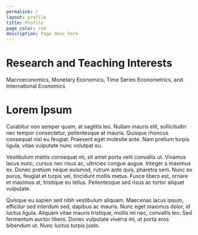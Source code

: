 ```yaml
---
permalink: /
layout: profile
title: Profile
page_color: red
description: Page desc here
---
```


# Research and Teaching Interests

Macroeconomics, Monetary Economics, Time Series Econometrics, and International Economics

# Lorem Ipsum

Curabitur non semper quam, at sagittis leo. Nullam mauris elit, sollicitudin nec tempor consectetur, pellentesque at mauris. Quisque rhoncus consequat nisl eu feugiat. Praesent eget molestie ante. Nam pretium turpis ligula, vitae vulputate nunc volutpat eu.

Vestibulum mattis consequat mi, sit amet porta velit convallis ut. Vivamus lacus nunc, cursus nec risus ac, ultricies congue augue. Integer a maximus ex. Donec pretium neque euismod, rutrum ante quis, pharetra sem. Nunc ex purus, feugiat et turpis vel, tincidunt mollis metus. Fusce libero est, ornare et maximus at, tristique eu tellus. Pellentesque sed risus ac tortor aliquet vulputate. 

Quisque eu sapien sed nibh vestibulum aliquam. Maecenas lacus ipsum, efficitur sed interdum sed, dapibus ac mauris. Nunc eget maximus dolor, id luctus ligula. Aliquam vitae mauris tristique, mollis mi nec, convallis leo. Sed fermentum auctor libero. Donec vulputate viverra mi, ut porta eros bibendum ut. Nunc luctus turpis justo.